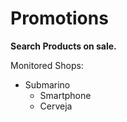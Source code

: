 # Promotions
**Search Products on sale.**

Monitored Shops: 

 - Submarino
	 - Smartphone
	 - Cerveja
